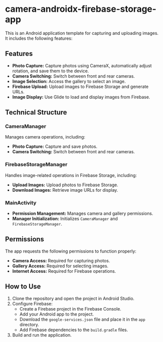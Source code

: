 # camera-androidx-firebase-storage-app

This is an Android application template for capturing and uploading images. It includes the following features:

## Features

- **Photo Capture:** Capture photos using CameraX, automatically adjust rotation, and save them to the device.
- **Camera Switching:** Switch between front and rear cameras.
- **Image Selection:** Access the gallery to select an image.
- **Firebase Upload:** Upload images to Firebase Storage and generate URLs.
- **Image Display:** Use Glide to load and display images from Firebase.

## Technical Structure

### CameraManager

Manages camera operations, including:

- **Photo Capture:** Capture and save photos.
- **Camera Switching:** Switch between front and rear cameras.

### FirebaseStorageManager

Handles image-related operations in Firebase Storage, including:

- **Upload Images:** Upload photos to Firebase Storage.
- **Download Images:** Retrieve image URLs for display.

### MainActivity

- **Permission Management:** Manages camera and gallery permissions.
- **Manager Initialization:** Initializes `CameraManager` and `FirebaseStorageManager`.

## Permissions

The app requests the following permissions to function properly:

- **Camera Access:** Required for capturing photos.
- **Gallery Access:** Required for selecting images.
- **Internet Access:** Required for Firebase operations.

## How to Use

1. Clone the repository and open the project in Android Studio.
2. Configure Firebase:
    - Create a Firebase project in the Firebase Console.
    - Add your Android app to the project.
    - Download the `google-services.json` file and place it in the `app` directory.
    - Add Firebase dependencies to the `build.gradle` files.
3. Build and run the application.

